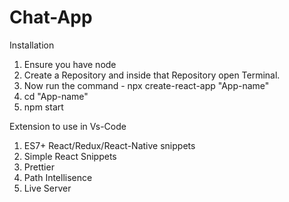 # Chat-App
Installation
1. Ensure you have node
2. Create a Repository and inside that Repository open Terminal.
3. Now run the command - npx create-react-app "App-name"
4. cd "App-name"
5. npm start


Extension to use in Vs-Code
1. ES7+ React/Redux/React-Native snippets
2. Simple React Snippets
3. Prettier
4. Path Intellisence
5. Live Server
